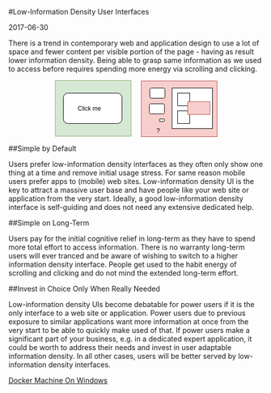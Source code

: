 #Low-Information Density User Interfaces

2017-06-30

<!--- tags: design -->

There is a trend in contemporary web and application design to use a lot of space and fewer content per visible portion of the page - having as result lower information density. Being able to grasp same information as we used to access before requires spending more energy via scrolling and clicking.

<p align="center"><svg xmlns="http://www.w3.org/2000/svg" xmlns:xlink="http://www.w3.org/1999/xlink" width="321px" height="112px" version="1.1"><defs/><g transform="translate(0.5,0.5)"><rect x="0" y="0" width="150" height="110" fill="#d5e8d4" stroke="#82b366" pointer-events="none"/><rect x="16" y="25" width="116" height="60" rx="9" ry="9" fill="#ffffff" stroke="#000000" pointer-events="none"/><g transform="translate(43.5,48.5)"><switch><foreignObject style="overflow:visible;" pointer-events="all" width="47" height="12" requiredFeatures="http://www.w3.org/TR/SVG11/feature#Extensibility"><div xmlns="http://www.w3.org/1999/xhtml" style="display: inline-block; font-size: 12px; font-family: Helvetica; color: rgb(0, 0, 0); line-height: 1.2; vertical-align: top; width: 48px; white-space: nowrap; word-wrap: normal; text-align: center;"><div xmlns="http://www.w3.org/1999/xhtml" style="display:inline-block;text-align:inherit;text-decoration:inherit;">Click me</div></div></foreignObject><text x="24" y="12" fill="#000000" text-anchor="middle" font-size="12px" font-family="Helvetica">Click me</text></switch></g><rect x="170" y="1" width="150" height="110" fill="#f8cecc" stroke="#b85450" pointer-events="none"/><rect x="187" y="15" width="30" height="20" rx="3" ry="3" fill="#ffffff" stroke="#000000" pointer-events="none"/><rect x="231" y="15" width="80" height="80" fill="#ffffff" stroke="#000000" pointer-events="none"/><rect x="186" y="46" width="30" height="20" rx="3" ry="3" fill="#ffffff" stroke="#000000" transform="rotate(180,201,56)" pointer-events="none"/><rect x="206" y="76" width="10" height="5" rx="0.75" ry="0.75" fill="#ffffff" stroke="#000000" pointer-events="none"/><rect x="242" y="25" width="24" height="25" fill="#ffffff" stroke="#000000" pointer-events="none"/><rect x="242" y="60" width="24" height="25" fill="#ffffff" stroke="#000000" pointer-events="none"/><rect x="262" y="42" width="44" height="25" fill="#f8cecc" stroke="#b85450" pointer-events="none"/><g transform="translate(199.5,92.5)"><switch><foreignObject style="overflow:visible;" pointer-events="all" width="7" height="12" requiredFeatures="http://www.w3.org/TR/SVG11/feature#Extensibility"><div xmlns="http://www.w3.org/1999/xhtml" style="display: inline-block; font-size: 12px; font-family: Helvetica; color: rgb(0, 0, 0); line-height: 1.2; vertical-align: top; width: 8px; white-space: nowrap; word-wrap: normal; text-align: center;"><div xmlns="http://www.w3.org/1999/xhtml" style="display:inline-block;text-align:inherit;text-decoration:inherit;">?</div></div></foreignObject><text x="4" y="12" fill="#000000" text-anchor="middle" font-size="12px" font-family="Helvetica">?</text></switch></g></g></svg></p>

##Simple by Default

Users prefer low-information density interfaces as they often only show one thing at a time and remove initial usage stress. For same reason mobile users prefer apps to (mobile) web sites. Low-information density UI is the key to attract a massive user base and have people like your web site or application from the very start. Ideally, a good low-information density interface is self-guiding and does not need any extensive dedicated help. 

##Simple on Long-Term

Users pay for the initial cognitive relief in long-term as they have to spend more total effort to access information. There is no warranty long-term users will ever tranced and be aware of wishing to switch to a higher information density interface. People get used to the habit energy of scrolling and clicking and do not mind the extended long-term effort. 

##Invest in Choice Only When Really Needed

Low-information density UIs become debatable for power users if it is the only interface to a web site or application. Power users due to previous exposure to similar applications want more information at once from the very start to be able to quickly make used of that. If power users make a significant part of your business, e.g. in a dedicated expert application, it could be worth to address their needs and invest in user adaptable information density. In all other cases, users will be better served by low-information density interfaces.

<ins class='nfooter'><a rel='next' id='fnext' href='#blog/2017/2017-06-14-Docker-Machine-On-Windows.md'>Docker Machine On Windows</a></ins>
